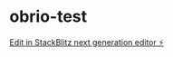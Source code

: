 # obrio-test

[Edit in StackBlitz next generation editor ⚡️](https://stackblitz.com/~/github.com/devliftwill/obrio-test)